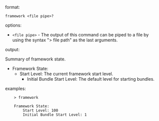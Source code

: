 format:

`framework <file pipe>?`

options:

  * `<file pipe>` - The output of this command can be piped to a file by using the syntax "> file path" as the last arguments.

output:

Summary of framework state.

  * Framework State:
    * Start Level:  The current framework start level.
      * Initial Bundle Start Level: The default level for starting bundles.

examples:
```
    > framework
    
    Framework State:
        Start Level: 100
        Initial Bundle Start Level: 1
```
